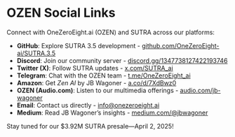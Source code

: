 # OZEN Social Links

Connect with OneZeroEight.ai (OZEN) and SUTRA across our platforms:

- **GitHub**: Explore SUTRA 3.5 development - [github.com/OneZeroEight-ai/SUTRA.3.5](https://github.com/OneZeroEight-ai/SUTRA.3.5)  
- **Discord**: Join our community server - [discord.gg/1347738127422193746](https://discord.gg/1347738127422193746)  
- **Twitter (X)**: Follow SUTRA updates - [x.com/SUTRA_ai](https://x.com/SUTRA_ai)  
- **Telegram**: Chat with the OZEN team - [t.me/OneZeroEight_ai](https://t.me/OneZeroEight_ai)  
- **Amazon**: Get *Zen AI* by JB Wagoner - [a.co/d/7XdBwz0](https://a.co/d/7XdBwz0)  
- **OZEN (Audio.com)**: Listen to our multimedia offerings - [audio.com/jb-wagoner](https://audio.com/jb-wagoner)  
- **Email**: Contact us directly - [info@onezeroeight.ai](mailto:info@onezeroeight.ai)  
- **Medium**: Read JB Wagoner’s insights - [medium.com/@jbwagoner](https://medium.com/@jbwagoner)  

Stay tuned for our $3.92M SUTRA presale—April 2, 2025!
